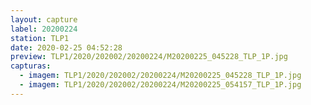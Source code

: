 ```yaml
---
layout: capture
label: 20200224
station: TLP1
date: 2020-02-25 04:52:28
preview: TLP1/2020/202002/20200224/M20200225_045228_TLP_1P.jpg
capturas:
  - imagem: TLP1/2020/202002/20200224/M20200225_045228_TLP_1P.jpg
  - imagem: TLP1/2020/202002/20200224/M20200225_054157_TLP_1P.jpg
---
```

